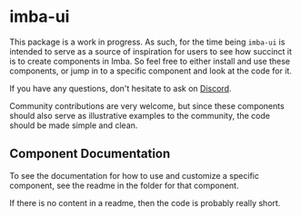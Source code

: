 # imba-ui

This package is a work in progress. As such, for the time being `imba-ui` is
intended to serve as a source of inspiration for users to see how succinct it
is to create components in Imba. So feel free to either install and use these
components, or jump in to a specific component and look at the code for it.

If you have any questions, don't hesitate to ask on
[Discord](https://imba.io/disc).

Community contributions are very welcome, but since these components should
also serve as illustrative examples to the community, the code should be made
simple and clean.

## Component Documentation

To see the documentation for how to use and customize a specific
component, see the readme in the folder for that component.

If there is no content in a readme, then the code is probably really short.

